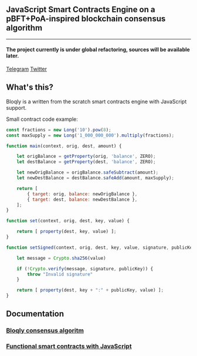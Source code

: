 ## JavaScript Smart Contracts Engine on a pBFT+PoA-inspired blockchain consensus algorithm

---

#### The project currently is under global refactoring, sources will be available later.
   

[Telegram](https://t.me/joinchat/B45otRIISgdmc6u2AwC9Cg)
[Twitter](https://twitter.com/slava_snezhkov)

## What's this?

Bloqly is a written from the scratch smart contracts engine with JavaScript support.

Small contract code example:

```JavaScript
const fractions = new Long('10').pow(8);
const maxSupply = new Long('1_000_000_000').multiply(fractions);

function main(context, orig, dest, amount) {

    let origBalance = getProperty(orig, 'balance', ZERO);
    let destBalance = getProperty(dest, 'balance', ZERO);

    let newOrigBalance = origBalance.safeSubtract(amount);
    let newDestBalance = destBalance.safeAdd(amount, maxSupply);

    return [
        { target: orig, balance: newOrigBalance },
        { target: dest, balance: newDestBalance },
    ];
}

function set(context, orig, dest, key, value) {

    return [ property(dest, key, value) ];
}

function setSigned(context, orig, dest, key, value, signature, publicKey) {

    let message = Crypto.sha256(value)

    if (!Crypto.verify(message, signature, publicKey)) {
        throw "Invalid signature"
    }

    return [ property(dest, key + ":" + publicKey, value) ];
}
```

## Documentation
### [Bloqly consensus algoritm](https://github.com/bloqly/bloqly/wiki/Bloqly-Consensus-Algorithm)
### [Functional smart contracts with JavaScript](https://github.com/bloqly/bloqly/wiki/PureAttributes)
